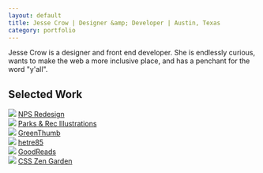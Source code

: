 ```yaml
---
layout: default
title: Jesse Crow | Designer &amp; Developer | Austin, Texas
category: portfolio
---
```

<section class="index__intro">
	<p>Jesse Crow is a designer and front end developer. She is endlessly curious, wants to make the web a more inclusive place, and has a penchant for the word "y'all".</p>
</section>
<section class="wrapper">
	<h1>Selected Work</h1>
	<div class="portfolio__item">
		<img src="../img/portfolio-pages/smokies-hero.jpg">
		<a href="/projects/nationalparks.html" class="portfolio__title">NPS Redesign</a>
	</div>
	<div class="portfolio__item">
		<img src="../img/portfolio-pages/parks.jpg">
		<a href="/projects/parks-and-rec.html" class="portfolio__title">Parks &amp; Rec Illustrations</a>
	</div>
	<div class="portfolio__item">
		<img src="../img/portfolio-pages/greenthumb.jpg">
		<a href="/projects/greenthumb.html" class="portfolio__title">GreenThumb</a>
	</div>
	<div class="portfolio__item">
		<img src="../img/portfolio-pages/hetre85.png">
		<a href="/projects/hetre85.html" class="portfolio__title">hetre85</a>
	</div>
	<div class="portfolio__item">
		<img src="../img/portfolio-pages/goodreads.jpg">
		<a href="/projects/goodreads.html" class="portfolio__title">GoodReads</a>
	</div>
	<div class="portfolio__item">
		<img src="../img/portfolio-pages/css-zen.jpg">
		<a href="/projects/css-zen.html" class="portfolio__title">CSS Zen Garden</a>
	</div>
</section>